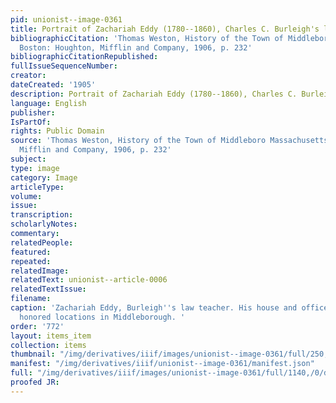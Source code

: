 ```yaml
---
pid: unionist--image-0361
title: Portrait of Zachariah Eddy (1780--1860), Charles C. Burleigh's law teacher
bibliographicCitation: 'Thomas Weston, History of the Town of Middleboro Massachusetts,
  Boston: Houghton, Mifflin and Company, 1906, p. 232'
bibliographicCitationRepublished: 
fullIssueSequenceNumber: 
creator: 
dateCreated: '1905'
description: Portrait of Zachariah Eddy (1780--1860), Charles C. Burleigh's law teacher
language: English
publisher: 
IsPartOf: 
rights: Public Domain
source: 'Thomas Weston, History of the Town of Middleboro Massachusetts, Boston: Houghton,
  Mifflin and Company, 1906, p. 232'
subject: 
type: image
category: Image
articleType: 
volume: 
issue: 
transcription: 
scholarlyNotes: 
commentary: 
relatedPeople: 
featured: 
repeated: 
relatedImage: 
relatedText: unionist--article-0006
relatedTextIssue: 
filename: 
caption: 'Zachariah Eddy, Burleigh''s law teacher. His house and office are still
  honored locations in Middleborough. '
order: '772'
layout: items_item
collection: items
thumbnail: "/img/derivatives/iiif/images/unionist--image-0361/full/250,/0/default.jpg"
manifest: "/img/derivatives/iiif/unionist--image-0361/manifest.json"
full: "/img/derivatives/iiif/images/unionist--image-0361/full/1140,/0/default.jpg"
proofed JR: 
---
```

